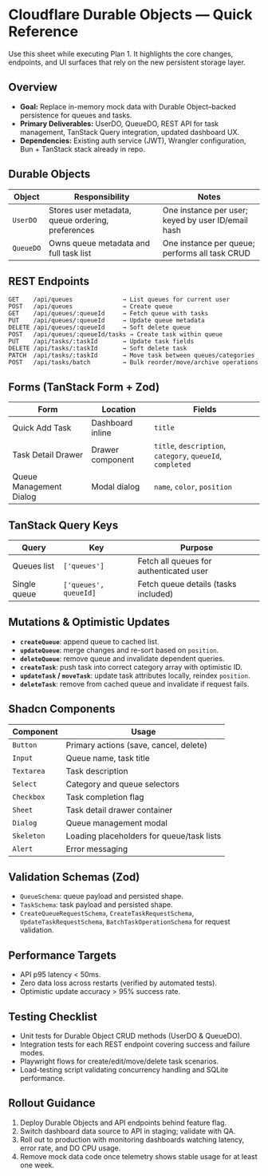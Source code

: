 # Cloudflare Durable Objects — Quick Reference

Use this sheet while executing Plan 1. It highlights the core changes, endpoints, and UI surfaces that rely on the new persistent storage layer.

## Overview
- **Goal:** Replace in-memory mock data with Durable Object–backed persistence for queues and tasks.
- **Primary Deliverables:** UserDO, QueueDO, REST API for task management, TanStack Query integration, updated dashboard UX.
- **Dependencies:** Existing auth service (JWT), Wrangler configuration, Bun + TanStack stack already in repo.

## Durable Objects
| Object | Responsibility | Notes |
|--------|----------------|-------|
| `UserDO` | Stores user metadata, queue ordering, preferences | One instance per user; keyed by user ID/email hash |
| `QueueDO` | Owns queue metadata and full task list | One instance per queue; performs all task CRUD |

## REST Endpoints
```
GET    /api/queues              → List queues for current user
POST   /api/queues              → Create queue
GET    /api/queues/:queueId     → Fetch queue with tasks
PUT    /api/queues/:queueId     → Update queue metadata
DELETE /api/queues/:queueId     → Soft delete queue
POST   /api/queues/:queueId/tasks → Create task within queue
PUT    /api/tasks/:taskId       → Update task fields
DELETE /api/tasks/:taskId       → Soft delete task
PATCH  /api/tasks/:taskId       → Move task between queues/categories
POST   /api/tasks/batch         → Bulk reorder/move/archive operations
```

## Forms (TanStack Form + Zod)
| Form | Location | Fields |
|------|----------|--------|
| Quick Add Task | Dashboard inline | `title` |
| Task Detail Drawer | Drawer component | `title`, `description`, `category`, `queueId`, `completed` |
| Queue Management Dialog | Modal dialog | `name`, `color`, `position` |

## TanStack Query Keys
| Query | Key | Purpose |
|-------|-----|---------|
| Queues list | `['queues']` | Fetch all queues for authenticated user |
| Single queue | `['queues', queueId]` | Fetch queue details (tasks included) |

## Mutations & Optimistic Updates
- **`createQueue`**: append queue to cached list.
- **`updateQueue`**: merge changes and re-sort based on `position`.
- **`deleteQueue`**: remove queue and invalidate dependent queries.
- **`createTask`**: push task into correct category array with optimistic ID.
- **`updateTask` / `moveTask`**: update task attributes locally, reindex `position`.
- **`deleteTask`**: remove from cached queue and invalidate if request fails.

## Shadcn Components
| Component | Usage |
|-----------|-------|
| `Button` | Primary actions (save, cancel, delete) |
| `Input` | Queue name, task title |
| `Textarea` | Task description |
| `Select` | Category and queue selectors |
| `Checkbox` | Task completion flag |
| `Sheet` | Task detail drawer container |
| `Dialog` | Queue management modal |
| `Skeleton` | Loading placeholders for queue/task lists |
| `Alert` | Error messaging |

## Validation Schemas (Zod)
- `QueueSchema`: queue payload and persisted shape.
- `TaskSchema`: task payload and persisted shape.
- `CreateQueueRequestSchema`, `CreateTaskRequestSchema`, `UpdateTaskRequestSchema`, `BatchTaskOperationSchema` for request validation.

## Performance Targets
- API p95 latency < 50ms.
- Zero data loss across restarts (verified by automated tests).
- Optimistic update accuracy > 95% success rate.

## Testing Checklist
- Unit tests for Durable Object CRUD methods (UserDO & QueueDO).
- Integration tests for each REST endpoint covering success and failure modes.
- Playwright flows for create/edit/move/delete task scenarios.
- Load-testing script validating concurrency handling and SQLite performance.

## Rollout Guidance
1. Deploy Durable Objects and API endpoints behind feature flag.
2. Switch dashboard data source to API in staging; validate with QA.
3. Roll out to production with monitoring dashboards watching latency, error rate, and DO CPU usage.
4. Remove mock data code once telemetry shows stable usage for at least one week.
